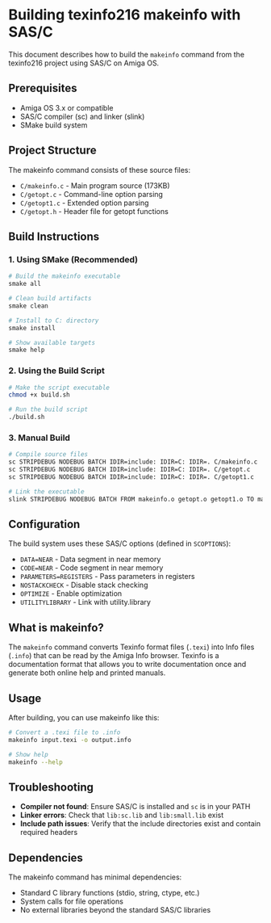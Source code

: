 # Building texinfo216 makeinfo with SAS/C

This document describes how to build the `makeinfo` command from the texinfo216 project using SAS/C on Amiga OS.

## Prerequisites

- Amiga OS 3.x or compatible
- SAS/C compiler (sc) and linker (slink)
- SMake build system

## Project Structure

The makeinfo command consists of these source files:
- `C/makeinfo.c` - Main program source (173KB)
- `C/getopt.c` - Command-line option parsing
- `C/getopt1.c` - Extended option parsing
- `C/getopt.h` - Header file for getopt functions

## Build Instructions

### 1. Using SMake (Recommended)

```bash
# Build the makeinfo executable
smake all

# Clean build artifacts
smake clean

# Install to C: directory
smake install

# Show available targets
smake help
```

### 2. Using the Build Script

```bash
# Make the script executable
chmod +x build.sh

# Run the build script
./build.sh
```

### 3. Manual Build

```bash
# Compile source files
sc STRIPDEBUG NODEBUG BATCH IDIR=include: IDIR=C: IDIR=. C/makeinfo.c
sc STRIPDEBUG NODEBUG BATCH IDIR=include: IDIR=C: IDIR=. C/getopt.c
sc STRIPDEBUG NODEBUG BATCH IDIR=include: IDIR=C: IDIR=. C/getopt1.c

# Link the executable
slink STRIPDEBUG NODEBUG BATCH FROM makeinfo.o getopt.o getopt1.o TO makeinfo LIB lib:sc.lib lib:small.lib
```

## Configuration

The build system uses these SAS/C options (defined in `SCOPTIONS`):
- `DATA=NEAR` - Data segment in near memory
- `CODE=NEAR` - Code segment in near memory
- `PARAMETERS=REGISTERS` - Pass parameters in registers
- `NOSTACKCHECK` - Disable stack checking
- `OPTIMIZE` - Enable optimization
- `UTILITYLIBRARY` - Link with utility.library

## What is makeinfo?

The `makeinfo` command converts Texinfo format files (`.texi`) into Info files (`.info`) that can be read by the Amiga Info browser. Texinfo is a documentation format that allows you to write documentation once and generate both online help and printed manuals.

## Usage

After building, you can use makeinfo like this:

```bash
# Convert a .texi file to .info
makeinfo input.texi -o output.info

# Show help
makeinfo --help
```

## Troubleshooting

- **Compiler not found**: Ensure SAS/C is installed and `sc` is in your PATH
- **Linker errors**: Check that `lib:sc.lib` and `lib:small.lib` exist
- **Include path issues**: Verify that the include directories exist and contain required headers

## Dependencies

The makeinfo command has minimal dependencies:
- Standard C library functions (stdio, string, ctype, etc.)
- System calls for file operations
- No external libraries beyond the standard SAS/C libraries
